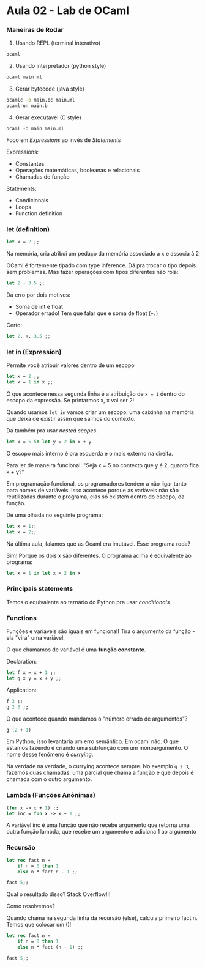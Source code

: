 # Aula 02 - Lab de OCaml

### Maneiras de Rodar

1. Usando REPL (terminal interativo)
```bash
ocaml
```
2. Usando interpretador (python style)
```bash
ocaml main.ml
```
3. Gerar bytecode (java style)
```bash
ocamlc -o main.bc main.ml
ocamlrun main.b
```
4. Gerar executável (C style)
```
ocaml -o main main.ml
```

Foco em *Expressions* ao invés de *Statements*

Expressions:
 - Constantes
 - Operações matemáticas, booleanas e relacionais
 - Chamadas de função

Statements:
 - Condicionais
 - Loops
 - Function definition
 
### let (definition)
 
```ocaml
let x = 2 ;;
```

Na memória, cria atribui um pedaço da memória associado a x e associa à 2

OCaml é fortemente tipado com type inference. 
Dá pra trocar o tipo depois sem problemas.
Mas fazer operações com tipos diferentes não rola:

```ocaml
let 2 + 3.5 ;;
```

Dá erro por dois motivos:
 - Soma de int e float
 - Operador errado! Tem que falar que é soma de float (`+.`)

Certo:

```ocaml
let 2. +. 3.5 ;;
```

### let in (Expression)

Permite você atribuir valores dentro de um escopo

```ocaml
let x = 2 ;;
let x = 1 in x ;;
```

O que acontece nessa segunda linha é a atribuição de `x = 1` dentro do escopo da expressão.
Se printarmos x, x vai ser 2!

Quando usamos `let in` vamos criar um escopo, uma caixinha na memória que deixa de existir assim que saímos do contexto.

Dá também pra usar *nested scopes*.

```ocaml
let x = 5 in let y = 2 in x + y
```

O escopo mais interno é pra esquerda e o mais externo na direita.

Para ler de maneira funcional: "Seja x = 5 no contexto que y é 2, quanto fica x + y?"

Em programação funcional, os programadores tendem a não ligar tanto para nomes de variáveis. Isso acontece porque as variáveis não são reutilizadas durante o programa, elas só existem dentro do escopo, da função.

De uma olhada no seguinte programa:

```ocaml
let x = 1;;
let x = 2;;
```

Na última aula, falamos que as Ocaml era imutável. Esse programa roda?

Sim! Porque os dois x são diferentes. O programa acima é equivalente ao programa:

```ocaml
let x = 1 in let x = 2 in x
```

### Principais statements

Temos o equivalente ao ternário do Python pra usar *conditionals*

### Functions

Funções e variáveis são iguais em funcional! Tira o argumento da função - ela "vira" uma variável.

O que chamamos de variável é uma **função constante**.

Declaration:

```ocaml
let f x = x + 1 ;;
let g x y = x + y ;;
```

Application:

```ocaml
f 3 ;;
g 2 3 ;;
```

O que acontece quando mandamos o "número errado de argumentos"?

```ocaml
g (2 + 1)
```

Em Python, isso levantaria um erro semântico. Em ocaml não. O que estamos fazendo é criando uma subfunção com um monoargumento. O nome desse fenômeno é *currying*.

Na verdade na verdade, o currying acontece sempre. No exemplo `g 2 3`, fazemos duas chamadas: uma parcial que chama a função e que depois é chamada com o outro argumento.

### Lambda (Funções Anônimas)

```ocaml
(fun x -> x + 1) ;;
let inc = fun x -> x + 1 ;;
```

A variável inc é uma função que não recebe argumento que retorna uma outra função lambda, que recebe um argumento e adiciona 1 ao argumento

### Recursão

```ocaml
let rec fact n =
    if n = 0 then 1
    else n * fact n - 1 ;;

fact 5;;
```

Qual o resultado disso? Stack Overflow!!!

Como resolvemos?

Quando chama na segunda linha da recursão (else), calcula primeiro fact n. Temos que colocar um ()!

```ocaml
let rec fact n =
    if n = 0 then 1
    else n * fact (n - 1) ;;

fact 5;;
```